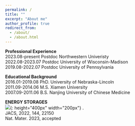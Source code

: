 ```yaml
---
permalink: /
title: ""
excerpt: "About me"
author_profile: true
redirect_from: 
  - /about/
  - /about.html
---
```


<span style='color: $twitter-color;'>**Professional Experience**</span>
<br/>2023.08-present    Postdoc Northwestern Univeristy
<br/>2022.08-2023.07    Postdoc University of Wisconsin-Madison
<br/>2019.08-2022.07    Postdoc University of Pennsylvania

<span style='color: $twitter-color;'>**Educational Background**</span>
<br/>2016.01-2019.08    PhD. University of Nebraska-Lincoln
<br/>2011.09-2014.06    M.S. Xiamen University 
<br/>2007.09-2011.06    B.S. Nanjing University of Chinese Medicine

<span style='color: $twitter-color;'>**ENERGY STORAGES**</span>
<br/>![]({{site.baseurl}}/images/Li_air_Batteries_cover_page.png){: height="400px" width="200px"} .
<br/> JACS, 2022, 144, 22150
<br/> Nat. Mater. 2023, accepted 
